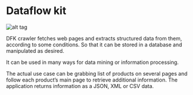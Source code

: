 # Dataflow kit

![alt tag](https://raw.githubusercontent.com/slotix/dataflowkit/master/images/dfk-logo/logo-mini.png)


DFK crawler fetches web pages and extracts structured data from them, according to some conditions. So that it can be stored in a database and manipulated as desired.

It can be used in many ways for data mining or information processing.

The actual use case can be grabbing list of products on several pages and follow each product’s main page to retrieve additional information. The application returns information as a JSON, XML or CSV data.
